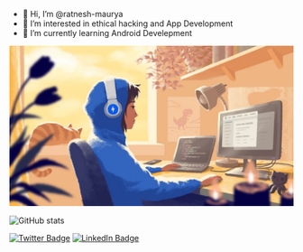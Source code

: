- 👋 Hi, I’m @ratnesh-maurya
- 👀 I’m interested in ethical hacking and App Development 
- 🌱 I’m currently learning Android Develepment 


![Happy coding](1885c13043ba7f69f2b1f7a17e48bd4e.jpg)
<!---
ratnesh-maurya/ratnesh-maurya is a ✨ special ✨ repository because its `README.md` (this file) appears on your GitHub profile.
You can click the Preview link to take a look at your changes.
--->

![GitHub stats](https://github-readme-stats.vercel.app/api?username=ratnesh-maurya&show_icons=true)



[![Twitter Badge](https://img.shields.io/badge/Twitter-Profile-informational?style=flat&logo=twitter&logoColor=white&color=1CA2F1)](https://twitter.com/ratnesh_maurya_)
[![LinkedIn Badge](https://img.shields.io/badge/LinkedIn-Profile-informational?style=flat&logo=linkedin&logoColor=white&color=0D76A8)](https://www.linkedin.com/in/ratnesh-maurya-778867200/)



